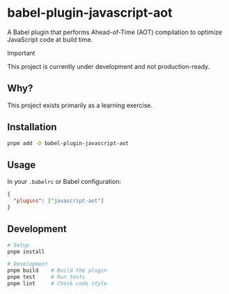 # babel-plugin-javascript-aot

A Babel plugin that performs Ahead-of-Time (AOT) compilation to optimize JavaScript code at build time.

> [!IMPORTANT]
> This project is currently under development and not production-ready.

## Why?

This project exists primarily as a learning exercise.

## Installation

```bash
pnpm add -D babel-plugin-javascript-aot
```

## Usage

In your `.babelrc` or Babel configuration:

```json
{
  "plugins": ["javascript-aot"]
}
```

## Development

```bash
# Setup
pnpm install

# Development
pnpm build    # Build the plugin
pnpm test     # Run tests
pnpm lint     # Check code style
```
